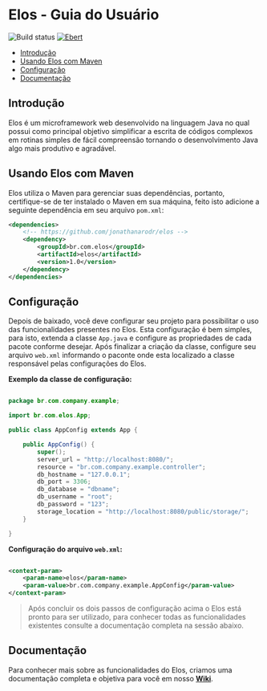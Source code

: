 # Elos - Guia do Usuário
![Build status](https://travis-ci.org/jonathanarodr/elos.svg?branch=master)
[![Ebert](https://ebertapp.io/github/jonathanarodr/elos.svg)](https://ebertapp.io/github/jonathanarodr/elos)

- [Introdução](#introducao)
- [Usando Elos com Maven](#instalacao)
- [Configuração](#configuracao)
- [Documentação](#documentacao)

## <a name="introducao"></a>Introdução
Elos é um microframework web desenvolvido na linguagem Java no qual possui como principal objetivo simplificar a escrita de códigos complexos em rotinas simples de fácil compreensão tornando o desenvolvimento Java algo mais produtivo e agradável.

## <a name="instalacao"></a>Usando Elos com Maven
Elos utiliza o Maven para gerenciar suas dependências, portanto, certifique-se de ter instalado o Maven em sua máquina, feito isto adicione a seguinte dependência em seu arquivo `pom.xml`:

```xml
<dependencies>
    <!-- https://github.com/jonathanarodr/elos -->
    <dependency>
        <groupId>br.com.elos</groupId>
        <artifactId>elos</artifactId>
        <version>1.0</version>
    </dependency>
</dependencies>
```

## <a name="configuracao"></a>Configuração
Depois de baixado, você deve configurar seu projeto para possibilitar o uso das funcionalidades presentes no Elos. Esta configuração é bem simples, para isto, extenda a classe `App.java` e configure as propriedades de cada pacote conforme desejar. Após finalizar a criação da classe, configure seu arquivo `web.xml` informando o paconte onde esta localizado a classe responsável pelas configurações do Elos.

**Exemplo da classe de configuração:**

```java

package br.com.company.example;

import br.com.elos.App;

public class AppConfig extends App {

    public AppConfig() {
        super();
        server_url = "http://localhost:8080/";
        resource = "br.com.company.example.controller";
        db_hostname = "127.0.0.1";
        db_port = 3306;
        db_database = "dbname";
        db_username = "root";
        db_password = "123";
        storage_location = "http://localhost:8080/public/storage/";
    }

}

```

**Configuração do arquivo `web.xml`:**

```xml

<context-param>
    <param-name>elos</param-name>
    <param-value>br.com.company.example.AppConfig</param-value>
</context-param>


```

> Após concluir os dois passos de configuração acima o Elos está pronto para ser utilizado, para conhecer todas as funcionalidades existentes consulte a documentação completa na sessão abaixo.

## <a name="documentacao"></a>Documentação
Para conhecer mais sobre as funcionalidades do Elos, criamos uma documentação completa e objetiva para você em nosso [**Wiki**](https://github.com/jonathanarodr/elos/wiki).

